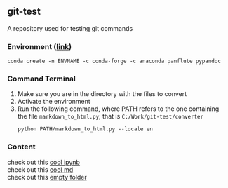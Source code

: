 <base target="_blank">
<!-- sets all links to open in a new tab -->

## git-test

A repository used for testing git commands 

### Environment ([link](https://gist.github.com/dixonsiu/28c473f93722e586e6d53b035923967c))
`conda create -n ENVNAME -c conda-forge -c anaconda panflute pypandoc` 

### Command Terminal
1. Make sure you are in the directory with the files to convert
2. Activate the environment
3. Run the following command, where PATH refers to the one containing the file `markdown_to_html.py`; that is `C:/Work/git-test/converter` 
    ```
    python PATH/markdown_to_html.py --locale en
    ```

### Content
check out this [cool ipynb](foobar.ipynb) \
check out this [cool md](fcantatore.md) \
check out this [empty folder](empty-folder)